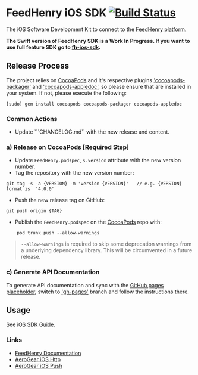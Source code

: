 # FeedHenry iOS SDK [![Build Status](https://travis-ci.org/feedhenry/fh-ios-swift-sdk.png)](https://travis-ci.org/feedhenry/fh-ios-swift-sdk)
The iOS Software Development Kit to connect to the [FeedHenry platform.](http://www.feedhenry.com)

**The Swift version of FeedHenry SDK is a Work In Progress. If you want to use full feature SDK go to [fh-ios-sdk](https://github.com/feedhenry/fh-ios-sdk/).**

## Release Process

The project relies on [CocoaPods](http://cocoapods.org) and it's respective plugins  ['cocoapods-packager'](https://github.com/CocoaPods/cocoapods-packager) and ['cocoapods-appledoc'](https://github.com/CocoaPods/cocoapods-appledoc), so please ensure that are installed in your system. If not, please execute the following:

```
[sudo] gem install cocoapods cocoapods-packager cocoapods-appledoc
```

### Common Actions

* Update ```CHANGELOG.md`` with the new release and content.

### a) Release on CocoaPods  [Required Step]
* Update ```FeedHenry.podspec```, ```s.version``` attribute with the new version number.
* Tag the repository with the new version number:

```
git tag -s -a {VERSION} -m 'version {VERSION}'   // e.g. {VERSION} format is  '4.0.0'
```

* Push the new release tag on GitHub:

```
git push origin {TAG}
```

* Publish the ```FeedHenry.podspec``` on the [CocoaPods](http://cocoapods.org) repo with:

```
 	pod trunk push --allow-warnings
```

>	```--allow-warnings``` is required to skip some deprecation warnings from a underlying dependency library. This will be circumvented in a future release.

### c) Generate API Documentation

To generate API documentation and sync with the [GitHub pages placeholder](http://feedhenry.github.io/fh-ios-sdk/FH/docset/Contents/Resources/Documents/index.html), switch to ['gh-pages'](https://github.com/feedhenry/fh-ios-sdk/tree/gh-pages) branch and follow the instructions there.

## Usage

See [iOS SDK Guide](http://docs.feedhenry.com/v3/api/app_api.html).

### Links
* [FeedHenry Documentation](http://docs.feedhenry.com)
* [AeroGear iOS Http](https://github.com/aerogear/aerogear-ios-http)
* [AeroGear iOS Push](https://github.com/aerogear/aerogear-ios-push)
